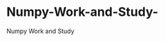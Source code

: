  # Numpy-Work-and-Study-
Numpy Work and Study 
                
                
                                  
                                  
                                                                           
          
                                                                   
           
               
                
                      
               
                                   
                             
             
               
                  
                    
               
